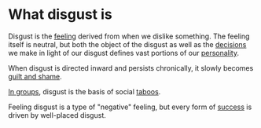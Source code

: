 
# What disgust is

Disgust is the [feeling](mind-feelings.md) derived from when we dislike something. The feeling itself is neutral, but both the object of the disgust as well as the [decisions](decisions.md) we make in light of our disgust defines vast portions of our [personality](personality.md).

When disgust is directed inward and persists chronically, it slowly becomes [guilt and shame](mind-feelings-shame.md).

[In groups](groups-member.md), disgust is the basis of social [taboos](morality-taboo.md).

Feeling disgust is a type of "negative" feeling, but every form of [success](success-1_why.md) is driven by well-placed disgust.
